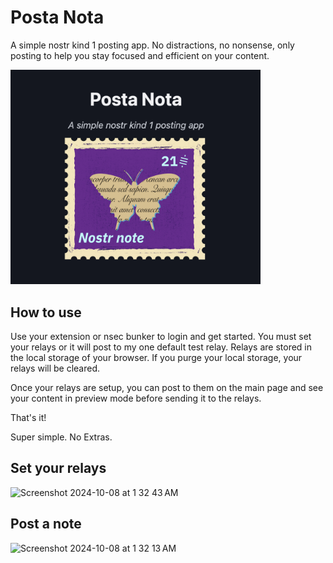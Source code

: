 # Posta Nota 

A simple nostr kind 1 posting app. 
No distractions, no nonsense, only posting 
to help you stay focused and efficient on your content.

<img src="/postanota.png" width="400">


## How to use

Use your extension or nsec bunker to login and get started. 
You must set your relays or it will post to my one default test relay. 
Relays are stored in the local storage of your browser. If you purge your local storage, your relays will be cleared.

Once your relays are setup, you can post to them on the main page and see your content in preview mode before sending it to the relays.

That's it! 

Super simple. No Extras. 

## Set your relays
<img width="573" alt="Screenshot 2024-10-08 at 1 32 43 AM" src="https://github.com/user-attachments/assets/af3a6987-ddb0-4d34-b5f1-6c561a078c8e">

## Post a note
<img width="573" alt="Screenshot 2024-10-08 at 1 32 13 AM" src="https://github.com/user-attachments/assets/b0746583-0adf-41e5-8065-8a561b9e391c">



